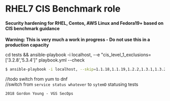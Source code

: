 # RHEL7 CIS Benchmark role
#### Security hardening for RHEL, Centos, AWS Linux and Fedora19+ based on CIS benchmark guidance

**Warning: This is very much a work in progress - Do not use this in a production capacity**

cd tests && ansible-playbook -i localhost, --e \"cis_level_1_exclusions=['3.2.8','5.3.4']\" playbook.yml --check

```bash
$ ansible-playbook -i localhost, --skip=1.1.18,1.1.19,1.2.2,1.3.1,1.3.2,1.5.4,1.7.1.5,1.7.1.6,2.1.11,2.1.6,2.1.7,2.1.8,2.1.9,2.1.10,2.2.1.1,2.2.2,2.2.3,2.2.4,2.2.5,2.2.6,2.2.7,2.2.8,2.2.9,2.2.10,2.2.11,2.2.12,2.2.13,2.2.14,2.2.15,2.2.16,2.3.1,2.3.2,2.3.3,2.3.4,2.3.5 --e \"cis_level_1_exclusions=['3.2.8','5.3.4']\" playbook.yml --check
```

//todo switch from yum to dnf     
//switch from `service status whatever` to `sytemD` statusing tests       

```
2018 Gordon Young - VGS SecOps
```
